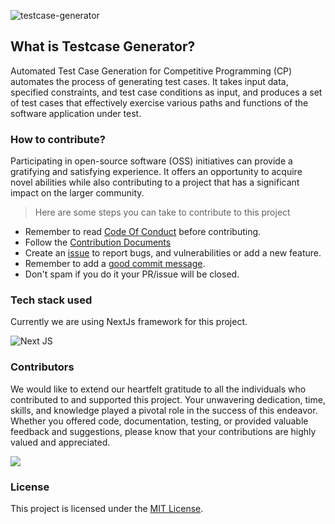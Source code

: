 ![testcase-generator](https://user-images.githubusercontent.com/88102392/230890576-752c744a-0a9e-47d2-9e83-64cf03cbe692.png)

## What is Testcase Generator?

Automated Test Case Generation for Competitive Programming (CP) automates the process of generating test cases. It takes input data, specified constraints, and test case conditions as input, and produces a set of test cases that effectively exercise various paths and functions of the software application under test.

### How to contribute?

Participating in open-source software (OSS) initiatives can provide a gratifying and satisfying experience. It offers an opportunity to acquire novel abilities while also contributing to a project that has a significant impact on the larger community.

> Here are some steps you can take to contribute to this project

- Remember to read [Code Of Conduct](/CODE_OF_CONDUCT.md) before contributing.
- Follow the [Contribution Documents](/contributing.md)
- Create an [issue](https://github.com/ank1traj/testcase-generator/issues/new/choose) to report bugs, and vulnerabilities or add a new feature.
- Remember to add a [good commit message](https://gitopener.vercel.app/guides/general-terminology/How-to-write-professional-commits).
- Don't spam if you do it your PR/issue will be closed.

### Tech stack used

Currently we are using NextJs framework for this project.

![Next JS](https://img.shields.io/badge/Next-black?style=for-the-badge&logo=next.js&logoColor=white)

### Contributors

We would like to extend our heartfelt gratitude to all the individuals who contributed to and supported this project. Your unwavering dedication, time, skills, and knowledge played a pivotal role in the success of this endeavor. Whether you offered code, documentation, testing, or provided valuable feedback and suggestions, please know that your contributions are highly valued and appreciated.

<a href="https://github.com/ank1traj/testcase-generator/graphs/contributors">
  <img src="https://contrib.rocks/image?repo=ank1traj/testcase-generator" />
</a>

### License

This project is licensed under the [MIT License](/LICENSE).

